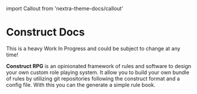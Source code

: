 import Callout from 'nextra-theme-docs/callout'

# Construct Docs

<Callout emoji="⚠️">
  This is a heavy Work In Progress and could be subject to change at any time!
</Callout>

**Construct RPG** is an opinionated framework of rules and software to design your own custom role playing system. It allow you to build your own bundle of rules by utilizing git repositories following the construct format and a config file. With this you can the generate a simple rule book.
